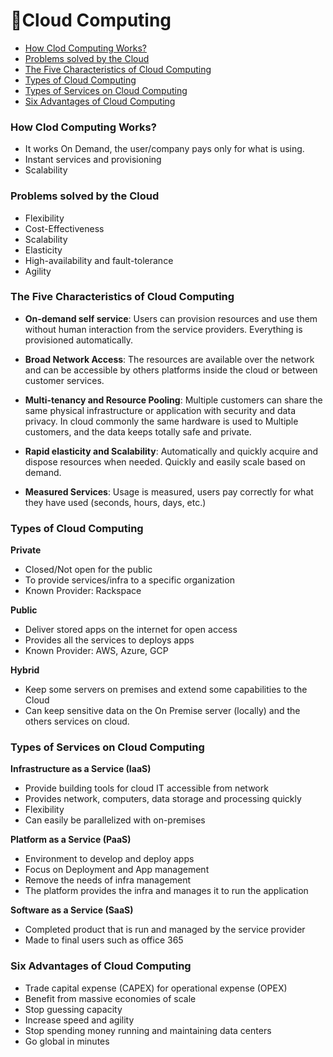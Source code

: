 # 📝Cloud Computing

- [How Clod Computing Works?](#how-clod-computing-works)
- [Problems solved by the Cloud](#problems-solved-by-the-cloud)
- [The Five Characteristics of Cloud Computing](#the-five-characteristics-of-cloud-computing)
- [Types of Cloud Computing](#types-of-cloud-computing)
- [Types of Services on Cloud Computing](#types-of-services-on-cloud-computing)
- [Six Advantages of Cloud Computing](#six-advantages-of-cloud-computing)

### How Clod Computing Works?

- It works On Demand, the user/company pays only for what is using.
- Instant services and provisioning
- Scalability

### Problems solved by the Cloud

- Flexibility
- Cost-Effectiveness
- Scalability
- Elasticity
- High-availability and fault-tolerance
- Agility

### The Five Characteristics of Cloud Computing

- **On-demand self service**: Users can provision resources and use them without human interaction from the service providers. Everything is provisioned automatically.

- **Broad Network Access**: The resources are available over the network and can be accessible by others platforms inside the cloud or between customer services.

- **Multi-tenancy and Resource Pooling**: Multiple customers can share the same physical infrastructure or application with security and data privacy. In cloud commonly the same hardware is used to Multiple customers, and the data keeps totally safe and private.

- **Rapid elasticity and Scalability**: Automatically and quickly acquire and dispose resources when needed. Quickly and easily scale based on demand.

- **Measured Services**: Usage is measured, users pay correctly for what they have used (seconds, hours, days, etc.)

### Types of Cloud Computing

**Private**

- Closed/Not open for the public
- To provide services/infra to a specific organization
- Known Provider: Rackspace

**Public**

- Deliver stored apps on the internet for open access
- Provides all the services to deploys apps
- Known Provider: AWS, Azure, GCP

**Hybrid**

- Keep some servers on premises and extend some capabilities to the Cloud
- Can keep sensitive data on the On Premise server (locally) and the others services on cloud.

### Types of Services on Cloud Computing

**Infrastructure as a Service (IaaS)**

- Provide building tools for cloud IT accessible from network
- Provides network, computers, data storage and processing quickly
- Flexibility
- Can easily be parallelized with on-premises

**Platform as a Service (PaaS)**

- Environment to develop and deploy apps
- Focus on Deployment and App management
- Remove the needs of infra management
- The platform provides the infra and manages it to run the application

**Software as a Service (SaaS)**

- Completed product that is run and managed by the service provider
- Made to final users such as office 365

### Six Advantages of Cloud Computing

- Trade capital expense (CAPEX) for operational expense (OPEX)
- Benefit from massive economies of scale
- Stop guessing capacity
- Increase speed and agility
- Stop spending money running and maintaining data centers
- Go global in minutes
